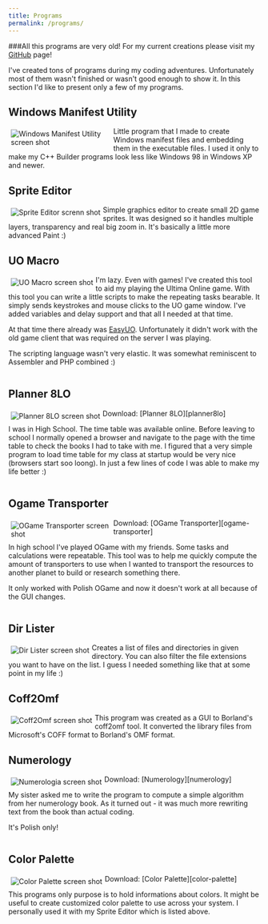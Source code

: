 ```yaml
---
title: Programs
permalink: /programs/
---
```

<style>
  img.small {
    max-width: 200px;
    max-height: 100px;
    float: left;
    margin: 5px;
  }
</style>

###All this programs are very old! For my current creations please visit my [GitHub][github] page!

I've created tons of programs during my coding adventures. Unfortunately most of them wasn't
finished or wasn't good enough to show it. In this section I'd like to present only a few of my
programs.

## Windows Manifest Utility
<a href="http://i11.photobucket.com/albums/a192/doszes/wmu.png" data-lightbox="image-2" data-title="Windows Manifest Utility">
  <img src="http://i11.photobucket.com/albums/a192/doszes/wmu.png" class="small" alt="Windows Manifest Utility screen shot">
</a>
Little program that I made to create Windows manifest files and embedding them in the executable files. I used it only to make my C++ Builder programs look less like Windows 98 in Windows XP and newer.

<div style="clear:both"></div>

## Sprite Editor
<a href="http://i11.photobucket.com/albums/a192/doszes/spriteeditor.png" data-lightbox="image-2" data-title="Sprite Editor">
  <img src="http://i11.photobucket.com/albums/a192/doszes/spriteeditor.png" class="small" alt="Sprite Editor screnn shot">
</a>
Simple graphics editor to create small 2D game sprites. It was designed so it handles multiple layers, transparency and real big zoom in. It's basically a little more advanced Paint :)

<div style="clear:both"></div>

## UO Macro
<a href="http://i11.photobucket.com/albums/a192/doszes/uomacro.png" data-lightbox="image-2" data-title="UO Macro">
  <img src="http://i11.photobucket.com/albums/a192/doszes/uomacro.png" class="small" alt="UO Macro screen shot">
</a>
I'm lazy. Even with games! I've created this tool to aid my playing the Ultima Online game. With this tool you can write a little scripts to make the repeating tasks bearable. It simply sends keystrokes and mouse clicks to the UO game window. I've added variables and delay support and that all I needed at that time.

At that time there already was [EasyUO][easyuo]. Unfortunately it didn't work with the old game client that was required on the server I was playing.

The scripting language wasn't very elastic. It was somewhat reminiscent to Assembler and PHP combined :)

<div style="clear:both"></div>

## Planner 8LO
<a href="http://i11.photobucket.com/albums/a192/doszes/planer.png" data-lightbox="image-2" data-title="Planner 8LO">
  <img src="http://i11.photobucket.com/albums/a192/doszes/planer.png" class="small" alt="Planner 8LO screen shot">
</a>
Download: [Planner 8LO][planner8lo]

I was in High School. The time table was available online. Before leaving to school I normally opened a browser and navigate to the page with the time table to check the books I had to take with me. I figured that a very simple program to load time table for my class at startup would be very nice (browsers start soo loong). In just a few lines of code I was able to make my life better :)

<div style="clear:both"></div>

## Ogame Transporter
<a href="http://i11.photobucket.com/albums/a192/doszes/ogtransport.png" data-lightbox="image-2" data-title="OGame Transporter">
  <img src="http://i11.photobucket.com/albums/a192/doszes/ogtransport.png" class="small" alt="OGame Transporter screen shot">
</a>
Download: [OGame Transporter][ogame-transporter]

In high school I've played OGame with my friends. Some tasks and calculations were repeatable. This tool was to help me quickly compute the amount of transporters to use when I wanted to transport the resources to another planet to build or research something there.

It only worked with Polish OGame and now it doesn't work at all because of the GUI changes.

<div style="clear:both"></div>

## Dir Lister
<a href="http://i11.photobucket.com/albums/a192/doszes/dirlister.png" data-lightbox="image-2" data-title="Dir Lister">
  <img src="http://i11.photobucket.com/albums/a192/doszes/dirlister.png" class="small" alt="Dir Lister screen shot">
</a>
Creates a list of files and directories in given directory. You can also filter the file extensions you want to have on the list. I guess I needed something like that at some point in my life :)

<div style="clear:both"></div>

## Coff2Omf
<a href="http://i11.photobucket.com/albums/a192/doszes/coff2omf.png" data-lightbox="image-2" data-title="Coff2Omf">
  <img src="http://i11.photobucket.com/albums/a192/doszes/coff2omf.png" class="small" alt="Coff2Omf screen shot">
</a>
This program was created as a GUI to Borland's coff2omf tool. It converted the library files from Microsoft's COFF format to Borland's OMF format.

<div style="clear:both"></div>

## Numerology
<a href="http://i11.photobucket.com/albums/a192/doszes/numerologia.png" data-lightbox="image-2" data-title="Numerologia">
  <img src="http://i11.photobucket.com/albums/a192/doszes/numerologia.png" class="small" alt="Numerologia screen shot">
</a>
Download: [Numerology][numerology]

My sister asked me to write the program to compute a simple algorithm from her numerology book. As it turned out - it was much more rewriting text from the book than actual coding.

It's Polish only!

<div style="clear:both"></div>

## Color Palette
<a href="http://i11.photobucket.com/albums/a192/doszes/colorpalette.png" data-lightbox="image-2" data-title="Color Palette">
  <img src="http://i11.photobucket.com/albums/a192/doszes/colorpalette.png" class="small" alt="Color Palette screen shot">
</a>
Download: [Color Palette][color-palette]

This programs only purpose is to hold informations about colors. It might be useful to create customized color palette to use across your system. I personally used it with my Sprite Editor which is listed above.

[easyuo]: http://www.easyuo.com/
[planner8lo]: http://www.mediafire.com/?5p1au4k9jmr
[ogame-transporter]: http://www.mediafire.com/?9ojow1yma3f
[ogame]: http://pl.ogame.gameforge.com/
[numerology]: http://www.mediafire.com/?81jglsbxs2t
[color-palette]: http://www.mediafire.com/?7gzmmfjz8sg
[github]: http://www.github.com/marad
